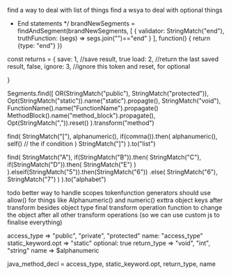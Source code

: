find a way to deal with list of things 
find a wsya to deal with optional things 


 * End statements 
 */
brandNewSegments = findAndSegment(brandNewSegments, [
    {
        validator: StringMatch("end"), 
        truthFunction: (segs) => segs.join("")=="end"
    }
], function() { 
    return {type: "end"}
}) 

const returns = { 
    save: 1, //save result, true 
    load: 2, //return the last saved result, false,
    ignore: 3, //ignore this token and reset, for optional

}

Segments.find([
    OR(StringMatch("public"), StringMatch("protected")),
    Opt(StringMatch("static")).name("static").propagte(),
    StringMatch("void"), 
    FunctionName().name("FunctionName").propagate()
    MethodBlock().name("method_block").propagate(),
    Opt(StringMatch(",")).reset() 
).transform("method") 



find(
    StringMatch("["),
    alphanumeric(),
    if(comma()).then(
        alphanumeric(), 
        self() // the if condition
    )
    StringMatch("]")
).to("list")

find(
    StringMatch("A"), 
    if(StringMatch("B")).then(
        StringMatch("C"),
        if(StringMatch("D")).then(
            StringMatch("E")
        )
    ).elseif(StringMatch("5")).then(StringMatch("6"))
    .else(
        StringMatch("6"),
        StringMatch("7")
    )
).to("alphabet")

todo 
better way to handle scopes 
tokenfunction generators should use allow() for things like Alphanumeric() and numeric()
exttra object keys after transform besides object type 
final transform operation function to change the object after all other transform operations (so we can use custom js to finalise everything)


access_type => "public", "private", "protected" 
    name: "access_type"
static_keyword.opt => "static" 
    optional: true 
return_type => "void", "int", "string"
name => $alphanumeric

java_method_decl = access_type, static_keyword.opt, return_type, name








